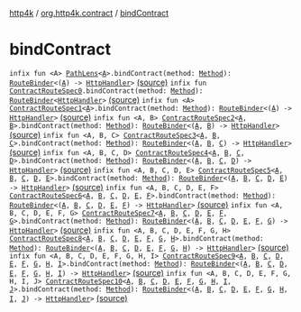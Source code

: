 [http4k](../index.md) / [org.http4k.contract](index.md) / [bindContract](./bind-contract.md)

# bindContract

`infix fun <A> `[`PathLens`](../org.http4k.lens/-path-lens/index.md)`<`[`A`](bind-contract.md#A)`>.bindContract(method: `[`Method`](../org.http4k.core/-method/index.md)`): `[`RouteBinder`](-route-binder/index.md)`<(`[`A`](bind-contract.md#A)`) -> `[`HttpHandler`](../org.http4k.core/-http-handler.md)`>` [(source)](https://github.com/http4k/http4k/blob/master/http4k-contract/src/main/kotlin/org/http4k/contract/extensions.kt#L27)
`infix fun `[`ContractRouteSpec0`](-contract-route-spec0/index.md)`.bindContract(method: `[`Method`](../org.http4k.core/-method/index.md)`): `[`RouteBinder`](-route-binder/index.md)`<`[`HttpHandler`](../org.http4k.core/-http-handler.md)`>` [(source)](https://github.com/http4k/http4k/blob/master/http4k-contract/src/main/kotlin/org/http4k/contract/extensions.kt#L32)
`infix fun <A> `[`ContractRouteSpec1`](-contract-route-spec1/index.md)`<`[`A`](bind-contract.md#A)`>.bindContract(method: `[`Method`](../org.http4k.core/-method/index.md)`): `[`RouteBinder`](-route-binder/index.md)`<(`[`A`](bind-contract.md#A)`) -> `[`HttpHandler`](../org.http4k.core/-http-handler.md)`>` [(source)](https://github.com/http4k/http4k/blob/master/http4k-contract/src/main/kotlin/org/http4k/contract/extensions.kt#L40)
`infix fun <A, B> `[`ContractRouteSpec2`](-contract-route-spec2/index.md)`<`[`A`](bind-contract.md#A)`, `[`B`](bind-contract.md#B)`>.bindContract(method: `[`Method`](../org.http4k.core/-method/index.md)`): `[`RouteBinder`](-route-binder/index.md)`<(`[`A`](bind-contract.md#A)`, `[`B`](bind-contract.md#B)`) -> `[`HttpHandler`](../org.http4k.core/-http-handler.md)`>` [(source)](https://github.com/http4k/http4k/blob/master/http4k-contract/src/main/kotlin/org/http4k/contract/extensions.kt#L48)
`infix fun <A, B, C> `[`ContractRouteSpec3`](-contract-route-spec3/index.md)`<`[`A`](bind-contract.md#A)`, `[`B`](bind-contract.md#B)`, `[`C`](bind-contract.md#C)`>.bindContract(method: `[`Method`](../org.http4k.core/-method/index.md)`): `[`RouteBinder`](-route-binder/index.md)`<(`[`A`](bind-contract.md#A)`, `[`B`](bind-contract.md#B)`, `[`C`](bind-contract.md#C)`) -> `[`HttpHandler`](../org.http4k.core/-http-handler.md)`>` [(source)](https://github.com/http4k/http4k/blob/master/http4k-contract/src/main/kotlin/org/http4k/contract/extensions.kt#L55)
`infix fun <A, B, C, D> `[`ContractRouteSpec4`](-contract-route-spec4/index.md)`<`[`A`](bind-contract.md#A)`, `[`B`](bind-contract.md#B)`, `[`C`](bind-contract.md#C)`, `[`D`](bind-contract.md#D)`>.bindContract(method: `[`Method`](../org.http4k.core/-method/index.md)`): `[`RouteBinder`](-route-binder/index.md)`<(`[`A`](bind-contract.md#A)`, `[`B`](bind-contract.md#B)`, `[`C`](bind-contract.md#C)`, `[`D`](bind-contract.md#D)`) -> `[`HttpHandler`](../org.http4k.core/-http-handler.md)`>` [(source)](https://github.com/http4k/http4k/blob/master/http4k-contract/src/main/kotlin/org/http4k/contract/extensions.kt#L62)
`infix fun <A, B, C, D, E> `[`ContractRouteSpec5`](-contract-route-spec5/index.md)`<`[`A`](bind-contract.md#A)`, `[`B`](bind-contract.md#B)`, `[`C`](bind-contract.md#C)`, `[`D`](bind-contract.md#D)`, `[`E`](bind-contract.md#E)`>.bindContract(method: `[`Method`](../org.http4k.core/-method/index.md)`): `[`RouteBinder`](-route-binder/index.md)`<(`[`A`](bind-contract.md#A)`, `[`B`](bind-contract.md#B)`, `[`C`](bind-contract.md#C)`, `[`D`](bind-contract.md#D)`, `[`E`](bind-contract.md#E)`) -> `[`HttpHandler`](../org.http4k.core/-http-handler.md)`>` [(source)](https://github.com/http4k/http4k/blob/master/http4k-contract/src/main/kotlin/org/http4k/contract/extensions.kt#L69)
`infix fun <A, B, C, D, E, F> `[`ContractRouteSpec6`](-contract-route-spec6/index.md)`<`[`A`](bind-contract.md#A)`, `[`B`](bind-contract.md#B)`, `[`C`](bind-contract.md#C)`, `[`D`](bind-contract.md#D)`, `[`E`](bind-contract.md#E)`, `[`F`](bind-contract.md#F)`>.bindContract(method: `[`Method`](../org.http4k.core/-method/index.md)`): `[`RouteBinder`](-route-binder/index.md)`<(`[`A`](bind-contract.md#A)`, `[`B`](bind-contract.md#B)`, `[`C`](bind-contract.md#C)`, `[`D`](bind-contract.md#D)`, `[`E`](bind-contract.md#E)`, `[`F`](bind-contract.md#F)`) -> `[`HttpHandler`](../org.http4k.core/-http-handler.md)`>` [(source)](https://github.com/http4k/http4k/blob/master/http4k-contract/src/main/kotlin/org/http4k/contract/extensions.kt#L76)
`infix fun <A, B, C, D, E, F, G> `[`ContractRouteSpec7`](-contract-route-spec7/index.md)`<`[`A`](bind-contract.md#A)`, `[`B`](bind-contract.md#B)`, `[`C`](bind-contract.md#C)`, `[`D`](bind-contract.md#D)`, `[`E`](bind-contract.md#E)`, `[`F`](bind-contract.md#F)`, `[`G`](bind-contract.md#G)`>.bindContract(method: `[`Method`](../org.http4k.core/-method/index.md)`): `[`RouteBinder`](-route-binder/index.md)`<(`[`A`](bind-contract.md#A)`, `[`B`](bind-contract.md#B)`, `[`C`](bind-contract.md#C)`, `[`D`](bind-contract.md#D)`, `[`E`](bind-contract.md#E)`, `[`F`](bind-contract.md#F)`, `[`G`](bind-contract.md#G)`) -> `[`HttpHandler`](../org.http4k.core/-http-handler.md)`>` [(source)](https://github.com/http4k/http4k/blob/master/http4k-contract/src/main/kotlin/org/http4k/contract/extensions.kt#L84)
`infix fun <A, B, C, D, E, F, G, H> `[`ContractRouteSpec8`](-contract-route-spec8/index.md)`<`[`A`](bind-contract.md#A)`, `[`B`](bind-contract.md#B)`, `[`C`](bind-contract.md#C)`, `[`D`](bind-contract.md#D)`, `[`E`](bind-contract.md#E)`, `[`F`](bind-contract.md#F)`, `[`G`](bind-contract.md#G)`, `[`H`](bind-contract.md#H)`>.bindContract(method: `[`Method`](../org.http4k.core/-method/index.md)`): `[`RouteBinder`](-route-binder/index.md)`<(`[`A`](bind-contract.md#A)`, `[`B`](bind-contract.md#B)`, `[`C`](bind-contract.md#C)`, `[`D`](bind-contract.md#D)`, `[`E`](bind-contract.md#E)`, `[`F`](bind-contract.md#F)`, `[`G`](bind-contract.md#G)`, `[`H`](bind-contract.md#H)`) -> `[`HttpHandler`](../org.http4k.core/-http-handler.md)`>` [(source)](https://github.com/http4k/http4k/blob/master/http4k-contract/src/main/kotlin/org/http4k/contract/extensions.kt#L92)
`infix fun <A, B, C, D, E, F, G, H, I> `[`ContractRouteSpec9`](-contract-route-spec9/index.md)`<`[`A`](bind-contract.md#A)`, `[`B`](bind-contract.md#B)`, `[`C`](bind-contract.md#C)`, `[`D`](bind-contract.md#D)`, `[`E`](bind-contract.md#E)`, `[`F`](bind-contract.md#F)`, `[`G`](bind-contract.md#G)`, `[`H`](bind-contract.md#H)`, `[`I`](bind-contract.md#I)`>.bindContract(method: `[`Method`](../org.http4k.core/-method/index.md)`): `[`RouteBinder`](-route-binder/index.md)`<(`[`A`](bind-contract.md#A)`, `[`B`](bind-contract.md#B)`, `[`C`](bind-contract.md#C)`, `[`D`](bind-contract.md#D)`, `[`E`](bind-contract.md#E)`, `[`F`](bind-contract.md#F)`, `[`G`](bind-contract.md#G)`, `[`H`](bind-contract.md#H)`, `[`I`](bind-contract.md#I)`) -> `[`HttpHandler`](../org.http4k.core/-http-handler.md)`>` [(source)](https://github.com/http4k/http4k/blob/master/http4k-contract/src/main/kotlin/org/http4k/contract/extensions.kt#L100)
`infix fun <A, B, C, D, E, F, G, H, I, J> `[`ContractRouteSpec10`](-contract-route-spec10/index.md)`<`[`A`](bind-contract.md#A)`, `[`B`](bind-contract.md#B)`, `[`C`](bind-contract.md#C)`, `[`D`](bind-contract.md#D)`, `[`E`](bind-contract.md#E)`, `[`F`](bind-contract.md#F)`, `[`G`](bind-contract.md#G)`, `[`H`](bind-contract.md#H)`, `[`I`](bind-contract.md#I)`, `[`J`](bind-contract.md#J)`>.bindContract(method: `[`Method`](../org.http4k.core/-method/index.md)`): `[`RouteBinder`](-route-binder/index.md)`<(`[`A`](bind-contract.md#A)`, `[`B`](bind-contract.md#B)`, `[`C`](bind-contract.md#C)`, `[`D`](bind-contract.md#D)`, `[`E`](bind-contract.md#E)`, `[`F`](bind-contract.md#F)`, `[`G`](bind-contract.md#G)`, `[`H`](bind-contract.md#H)`, `[`I`](bind-contract.md#I)`, `[`J`](bind-contract.md#J)`) -> `[`HttpHandler`](../org.http4k.core/-http-handler.md)`>` [(source)](https://github.com/http4k/http4k/blob/master/http4k-contract/src/main/kotlin/org/http4k/contract/extensions.kt#L108)